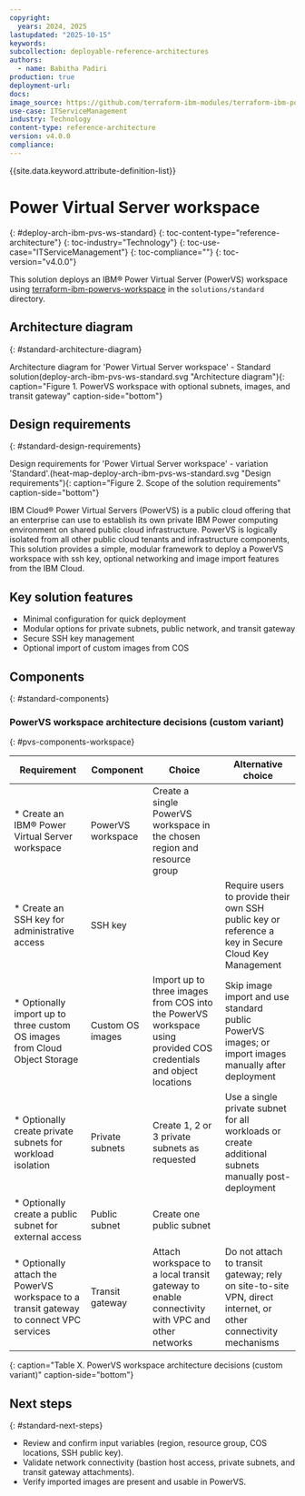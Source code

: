 ```yaml
---
copyright:
  years: 2024, 2025
lastupdated: "2025-10-15"
keywords:
subcollection: deployable-reference-architectures
authors:
  - name: Babitha Padiri
production: true
deployment-url:
docs:
image_source: https://github.com/terraform-ibm-modules/terraform-ibm-powervs-workspace/reference-architectures/standard/deploy-arch-ibm-pvs-ws-standard.svg
use-case: ITServiceManagement
industry: Technology
content-type: reference-architecture
version: v4.0.0
compliance:
---
```


{{site.data.keyword.attribute-definition-list}}

# Power Virtual Server workspace

{: #deploy-arch-ibm-pvs-ws-standard}
{: toc-content-type="reference-architecture"}
{: toc-industry="Technology"}
{: toc-use-case="ITServiceManagement"}
{: toc-compliance=""}
{: toc-version="v4.0.0"}


This solution deploys an IBM® Power Virtual Server (PowerVS) workspace using [terraform-ibm-powervs-workspace](https://github.com/terraform-ibm-modules/terraform-ibm-powervs-workspace) in the `solutions/standard` directory.


## Architecture diagram
{: #standard-architecture-diagram}

Architecture diagram for 'Power Virtual Server workspace' - Standard solution(deploy-arch-ibm-pvs-ws-standard.svg "Architecture diagram"){: caption="Figure 1. PowerVS workspace with optional subnets, images, and transit gateway" caption-side="bottom"}

## Design requirements
{: #standard-design-requirements}

Design requirements for 'Power Virtual Server workspace' - variation 'Standard'.(heat-map-deploy-arch-ibm-pvs-ws-standard.svg "Design requirements"){: caption="Figure 2. Scope of the solution requirements" caption-side="bottom"}

IBM Cloud® Power Virtual Servers (PowerVS) is a public cloud offering that an enterprise can use to establish its own private IBM Power computing environment on shared public cloud infrastructure. PowerVS is logically isolated from all other public cloud tenants and infrastructure components, This solution provides a simple, modular framework to deploy a PowerVS workspace with ssh key, optional networking and image import features from the IBM Cloud.

## Key solution features
- Minimal configuration for quick deployment
- Modular options for private subnets, public network, and transit gateway
- Secure SSH key management
- Optional import of custom images from COS


## Components
{: #standard-components}

### PowerVS workspace architecture decisions (custom variant)
{: #pvs-components-workspace}

| Requirement | Component | Choice | Alternative choice |
|-------------|-----------|--------------------|--------------------|
|* Create an IBM® Power Virtual Server workspace|PowerVS workspace|Create a single PowerVS workspace in the chosen region and resource group||
|* Create an SSH key for administrative access|SSH key||Require users to provide their own SSH public key or reference a key in Secure Cloud Key Management|
|* Optionally import up to three custom OS images from Cloud Object Storage|Custom OS images|Import up to three images from COS into the PowerVS workspace using provided COS credentials and object locations|Skip image import and use standard public PowerVS images; or import images manually after deployment|
|* Optionally create private subnets for workload isolation|Private subnets|Create 1, 2 or 3 private subnets as requested |Use a single private subnet for all workloads or create additional subnets manually post-deployment|
|* Optionally create a public subnet for external access|Public subnet|Create one public subnet ||
|* Optionally attach the PowerVS workspace to a transit gateway to connect VPC services|Transit gateway|Attach workspace to a local transit gateway to enable connectivity with VPC and other networks|Do not attach to transit gateway; rely on site-to-site VPN, direct internet, or other connectivity mechanisms|

{: caption="Table X. PowerVS workspace architecture decisions (custom variant)" caption-side="bottom"}


## Next steps
{: #standard-next-steps}

- Review and confirm input variables (region, resource group, COS locations, SSH public key).
- Validate network connectivity (bastion host access, private subnets, and transit gateway attachments).
- Verify imported images are present and usable in PowerVS.
